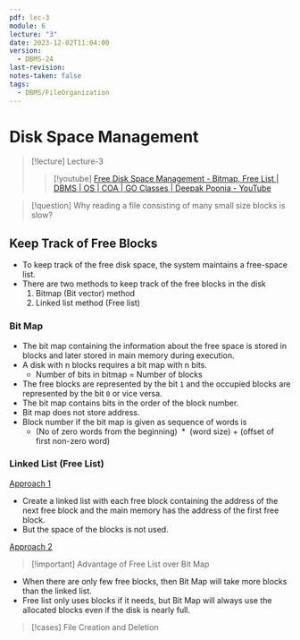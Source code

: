 ```yaml
---
pdf: lec-3
module: 6
lecture: "3"
date: 2023-12-02T11:04:00
version:
  - DBMS-24
last-revision: 
notes-taken: false
tags:
  - DBMS/FileOrganization
---
```

# Disk Space Management
> [!lecture] Lecture-3
>> [!youtube] [Free Disk Space Management - Bitmap, Free List | DBMS | OS | COA | GO Classes | Deepak Poonia - YouTube](https://www.youtube.com/watch?v=658i1Se9a0g)


> [!question] Why reading a file consisting of many small size blocks is slow?


## Keep Track of Free Blocks
- To keep track of the free disk space, the system maintains a free-space list.
- There are two methods to keep track of the free blocks in the disk
	1. Bitmap (Bit vector) method
	2. Linked list method (Free list)

### Bit Map
- The bit map containing the information about the free space is stored in blocks and later stored in main memory during execution.
- A disk with n blocks requires a bit map with n bits.
	- Number of bits in bitmap = Number of blocks
- The free blocks are represented by the bit `1` and the occupied blocks are represented by the bit `0` or vice versa.
- The bit map contains bits in the order of the block number.
- Bit map does not store address.
- Block number if the bit map is given as sequence of words is 
	- (No of zero words from the beginning) ${} \ast {}$ (word size) + (offset of first non-zero word)

### Linked List (Free List)

<u>Approach 1</u>
- Create a linked list with each free block containing the address of the next free block and the main memory has the address of the first free block.
- But the space of the blocks is not used.


<u>Approach 2</u>



> [!important] Advantage of Free List over Bit Map

- When there are only few free blocks, then Bit Map will take more blocks than the linked list.
- Free list only uses blocks if it needs, but Bit Map will always use the allocated blocks even if the disk is nearly full.


> [!cases] File Creation and Deletion

